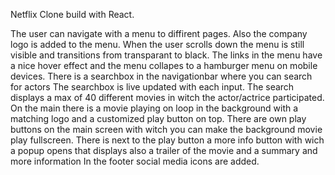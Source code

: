 Netflix Clone build with React.

  The user can navigate with a menu to diffirent pages. Also the company logo is added to the menu.
  When the user scrolls down the menu is still visible and transitions from transparant to black.
  The links in the menu have a nice hover effect and the menu collapes to a hamburger menu on mobile devices.
  There is a searchbox in the navigationbar where you can search for actors
  The searchbox is live updated with each input. 
  The search displays a max of 40 different movies in witch the actor/actrice participated.
  On the main there is a movie playing on loop in the background with a matching logo and a customized play button on top.
  There are own play buttons on the main screen with witch you can make the background movie play fullscreen.
  There is next to the play button a more info button with wich a popup opens that displays also a trailer of the movie and a summary and more information
  In the footer social media icons are added.
